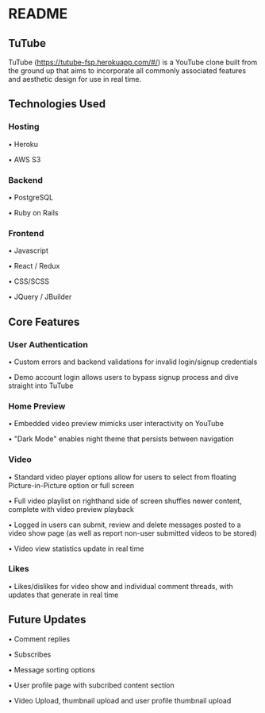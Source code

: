 # README

## TuTube

TuTube (https://tutube-fsp.herokuapp.com/#/) is a YouTube clone built from the ground up that aims to incorporate all commonly associated features and aesthetic design for use in real time. 

## Technologies Used

### Hosting 

• Heroku

• AWS S3

### Backend 

• PostgreSQL

• Ruby on Rails

### Frontend 

• Javascript

• React / Redux

• CSS/SCSS

• JQuery / JBuilder

## Core Features

### User Authentication
• Custom errors and backend validations for invalid login/signup credentials 

• Demo account login allows users to bypass signup process and dive straight into TuTube

### Home Preview
• Embedded video preview mimicks user interactivity on YouTube

• "Dark Mode" enables night theme that persists between navigation

### Video 
• Standard video player options allow for users to select from floating Picture-in-Picture option or full screen

• Full video playlist on righthand side of screen shuffles newer content, complete with video preview playback

• Logged in users can submit, review and delete messages posted to a video show page (as well as report non-user submitted videos to be stored)

• Video view statistics update in real time

### Likes 

• Likes/dislikes for video show and individual comment threads, with updates that generate in real time


## Future Updates

• Comment replies

• Subscribes

• Message sorting options

• User profile page with subcribed content section

• Video Upload, thumbnail upload and user profile thumbnail upload




